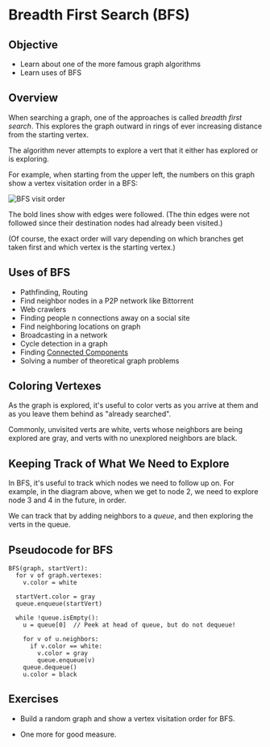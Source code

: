 # Breadth First Search (BFS)

## Objective

* Learn about one of the more famous graph algorithms
* Learn uses of BFS

## Overview

When searching a graph, one of the approaches is called _breadth first
search_. This explores the graph outward in rings of ever increasing
distance from the starting vertex.

The algorithm never attempts to explore a vert that it either has
explored or is exploring.

For example, when starting from the upper left, the numbers on this
graph show a vertex visitation order in a BFS:

![BFS visit order](img/bfs-visit-order.png)

The bold lines show with edges were followed. (The thin edges were not
followed since their destination nodes had already been visited.)

(Of course, the exact order will vary depending on which branches get
taken first and which vertex is the starting vertex.)

## Uses of BFS

* Pathfinding, Routing
* Find neighbor nodes in a P2P network like Bittorrent
* Web crawlers
* Finding people n connections away on a social site
* Find neighboring locations on graph
* Broadcasting in a network
* Cycle detection in a graph
* Finding [Connected Components](https://en.wikipedia.org/wiki/Connected_component_(graph_theory))
* Solving a number of theoretical graph problems

## Coloring Vertexes

As the graph is explored, it's useful to color verts as you arrive at
them and as you leave them behind as "already searched".

Commonly, unvisited verts are white, verts whose neighbors are being
explored are gray, and verts with no unexplored neighbors are black.

## Keeping Track of What We Need to Explore

In BFS, it's useful to track which nodes we need to follow up on. For
example, in the diagram above, when we get to node 2, we need to explore
node 3 and 4 in the future, in order.

We can track that by adding neighbors to a _queue_, and then exploring
the verts in the queue.

## Pseudocode for BFS

```pseudocode
BFS(graph, startVert):
  for v of graph.vertexes:
    v.color = white

  startVert.color = gray
  queue.enqueue(startVert)

  while !queue.isEmpty():
    u = queue[0]  // Peek at head of queue, but do not dequeue!

    for v of u.neighbors:
      if v.color == white:
        v.color = gray
        queue.enqueue(v)  
    queue.dequeue()
    u.color = black
```

## Exercises

* Build a random graph and show a vertex visitation order for BFS.

* One more for good measure.
